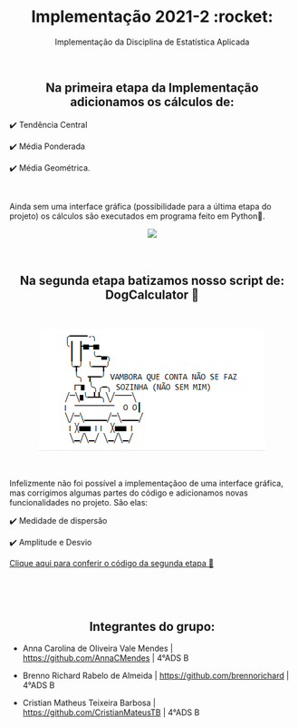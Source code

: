 <h1 align=center>Implementação 2021-2 :rocket:</h1>
<p align=center>Implementação da Disciplina de Estatística Aplicada</p>

<br />

<h2 align=center>Na primeira etapa da Implementação adicionamos os cálculos de:</h2>

✔️ Tendência Central 

✔️ Média Ponderada

✔️ Média Geométrica.

<br />

Ainda sem uma interface gráfica (possibilidade para a última etapa do projeto) os cálculos são executados em programa feito em Python:snake:.

<p align="center"> 
<img src="https://github.com/brennorichard/Implementacao-2021-2/blob/main/assets/img1.jpeg">
</p>

<br />

<h2 align=center>Na segunda etapa batizamos nosso script de: DogCalculator 🐶</h2> 

<br />

<p align="center"> 
<img src="https://github.com/brennorichard/Implementacao-2021-2/blob/main/assets/DOG.png">
</p>

<br />

Infelizmente não foi possível a implementaçãoo de uma interface gráfica, mas corrigimos algumas partes do código e adicionamos novas funcionalidades no projeto. São elas:

✔️ Medidade de dispersão

✔️ Amplitude e Desvio

<a href="url" target="_blank">Clique aqui para conferir o código da segunda etapa 🐍</a>

<p align="center"> 
<img src="">
</p>

<br />

<h2 align=center>Integrantes do grupo:</h2>

- Anna Carolina de Oliveira Vale Mendes | https://github.com/AnnaCMendes | 4°ADS B

- Brenno Richard Rabelo de Almeida | https://github.com/brennorichard | 4°ADS B

- Cristian Matheus Teixeira Barbosa | https://github.com/CristianMateusTB | 4°ADS B

